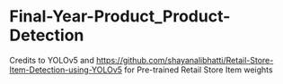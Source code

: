 # Final-Year-Product_Product-Detection
Credits to YOLOv5 and https://github.com/shayanalibhatti/Retail-Store-Item-Detection-using-YOLOv5 for Pre-trained Retail Store Item weights
